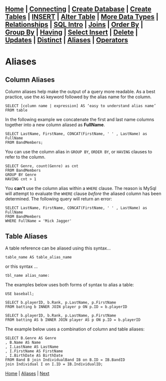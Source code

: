 [Home](/) | [Connecting](/2-connecting/) | [Create Database](/3-create-database/) | [Create Tables](/4-create-table/) | [INSERT](/5-insert/) | [Alter Table](/6-alter-table/) | [More Data Types](/7-more-data-types/) | [Relationships](/8-relationships/) | [SQL Intro](/9-sql-intro/) | [Joins](/10-joins/) | [Order By](/11-order-by/) | [Group By](/12-group-by/) | [Having](/13-having/)  | [Select Insert](/14-selectinsert/) | [Delete](/15-delete/) | [Updates](/16-updates/) | [Distinct](/17-distinct/) | [Aliases](/18-aliases/) | [Operators](/19-operators/)
---

# Aliases

## Column Aliases

Column aliases help make the output of a query more readable.  As a best practice, use the `AS` keyword followed by the alias name for the column.  

```
SELECT [column name | expression] AS ‘easy to understand alias name’ FROM table
```

In the following example we concatenate the first and last name columns together into a new column aliased as **FullName**.

```
SELECT LastName, FirstName, CONCAT(FirstName, ' ' , LastName) as FullName
FROM BandMembers;
```

You can use the column alias in `GROUP BY`, `ORDER BY`, or `HAVING` clauses to refer to the column.

```
SELECT Genre, count(Genre) as cnt
FROM BandMembers
GROUP BY Genre
HAVING cnt > 1
```

You **can't** use the column alias within a `WHERE` clause.  The reason is MySql will attempt to evaluate the `WHERE` clause _before_ the aliased column has been determined.  The following query will return an error:

```
SELECT LastName, FirstName, CONCAT(FirstName, ' ' , LastName) as FullName
FROM BandMembers
WHERE FullName = 'Mick Jagger'
```

## Table Aliases

A table reference can be aliased using this syntax...

```
table_name AS table_alias_name
```
or this syntax ...

```
tbl_name alias_name:
```

The examples below uses both forms of syntax to alias a table:

```
USE baseball;

SELECT b.playerID, b.Rank, p.LastName, p.FirstName  
FROM batting b INNER JOIN player p ON p.ID = b.playerID

SELECT b.playerID, b.Rank, p.LastName, p.FirstName  
FROM batting AS b INNER JOIN player AS p ON p.ID = b.playerID
```

The example below uses a combination of column and table aliases:

```
SELECT B.Genre AS Genre
, B.Name AS Name
, I.LastName AS LastName
, I.FirstName AS FirstName
, I.BirthDate AS BirthDate
FROM Band B join IndividualBand IB on B.ID = IB.BandID
join Individual I on I.ID = IB.IndividualID;
```

[Home](/)  |  [Aliases](/18-aliases/)  |  [Next](/18-aliases/1)
